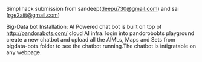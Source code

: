 Simplihack submission from sandeep(deepu730@gmail.com) and sai (rge2aiit@gmail.com)

Big-Data bot Installation: AI Powered chat bot is built on top of http://pandorabots.com/ cloud AI infra. login into pandorobobts playground create a new chatbot and upload all the AIMLs, Maps and Sets from bigdata-bots folder to see the chatbot running.The chatbot is intigratable on any webpage.


